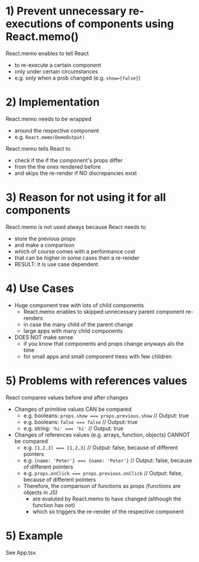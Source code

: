 # 1) Prevent unnecessary re-executions of components using React.memo()

React.memo enables to tell React

- to re-execute a certain component
- only under certain circumstances
- e.g. only when a prob changed (e.g. `show={false}`)

# 2) Implementation

React.memo needs to be wrapped

- around the respective component
- e.g. `React.memo(DemoOutput)`

React.memo tells React to

- check if the if the component's props differ
- from the the ones rendered before
- and skips the re-render if NO discrepancies exist

# 3) Reason for not using it for all components

React.memo is not used always because React needs to

- store the previous props
- and make a comparison
- which of course comes with a performance cost
- that can be higher in some cases then a re-render
- RESULT: it is use case dependent

# 4) Use Cases

- Huge component tree with lots of child components
  - React.memo enables to skipped unnecessary parent component re-renders
  - in case the many child of the parent change
  - large apps with many child components
- DOES NOT make sense
  - if you know that components and props change anyways als the time
  - for small apps and small component trees with few children

# 5) Problems with references values

React compares values before and after changes

- Changes of primitive values CAN be compared
  - e.g. booleans: `props.show === props.previous.show` // Output: true
  - e.g. booleans: `false === false` // Output: true
  - e.g. string: `'hi' === 'hi'` // Output: true
- Changes of references values (e.g. arrays, function, objects) CANNOT be compared
  - e.g. `[1,2,3] === [1,2,3]` // Output: false, because of different pointers
  - e.g. `{name: 'Peter'} === {name: 'Peter'}` // Output: false, because of different pointers
  - e.g. `props.onClick === props.previous.onClick` // Output: false, because of different pointers
  - Therefore, the comparison of functions as props (functions are objects in JS)
    - are evaluted by React.memo to have changed (although the function has not)
    - which so triggers the re-render of the respective component

# 5) Example

See App.tsx
